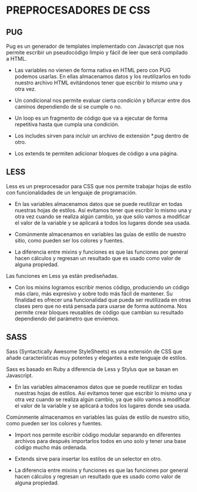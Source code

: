# PREPROCESADORES DE CSS  

## PUG

Pug es un generador de templates implementado con Javascript que nos permite escribir un pseudocódigo limpio y fácil de leer que será compilado a HTML.

- Las variables no vienen de forma nativa en HTML pero con PUG podemos usarlas. En ellas almacenamos datos y los reutilizarlos en todo nuestro archivo HTML evitándonos tener que escribir lo mismo una y otra vez.

- Un condicional nos permite evaluar cierta condición y bifurcar entre dos caminos dependiendo de si se cumple o no.

- Un loop es un fragmento de código que va a ejecutar de forma repetitiva hasta que cumpla una condición.

- Los includes sirven para incluir un archivo de extensión *.pug dentro de otro.

- Los extends te permiten adicionar bloques de código a una página.

## LESS

Less es un preprocesador para CSS que nos permite trabajar hojas de estilo con funcionalidades de un lenguaje de programación.

- En las variables almacenamos datos que se puede reutilizar en todas nuestras hojas de estilos. Así evitamos tener que escribir lo mismo una y otra vez cuando se realiza algún cambio, ya que sólo vamos a modificar el valor de la variable y se aplicará a todos los lugares donde sea usada.

- Comúnmente almacenamos en variables las guías de estilo de nuestro sitio, como pueden ser los colores y fuentes.

- La diferencia entre mixins y funciones es que las funciones por general hacen cálculos y regresan un resultado que es usado como valor de alguna propiedad.

Las funciones en Less ya están prediseñadas.

- Con los mixins logramos escribir menos código, produciendo un código más claro, más expresivo y sobre todo más fácil de mantener.
Su finalidad es ofrecer una funcionalidad que pueda ser reutilizada en otras clases pero que no está pensada para usarse de forma autónoma. Nos permite crear bloques reusables de código que cambian su resultado dependiendo del parámetro que enviemos.

## SASS

Sass (Syntactically Awesome StyleSheets) es una extensión de CSS que añade características muy potentes y elegantes a este lenguaje de estilos.

Sass es basado en Ruby a diferencia de Less y Stylus que se basan en Javascript.

- En las variables almacenamos datos que se puede reutilizar en todas nuestras hojas de estilos. Así evitamos tener que escribir lo mismo una y otra vez cuando se realiza algún cambio, ya que sólo vamos a modificar el valor de la variable y se aplicará a todos los lugares donde sea usada.

Comúnmente almacenamos en variables las guías de estilo de nuestro sitio, como pueden ser los colores y fuentes.

- Import nos permite escribir código modular separando en diferentes archivos para después importarlos todos en uno solo y tener una base código mucho más ordenada.

- Extends sirve para insertar los estilos de un selector en otro.

- La diferencia entre mixins y funciones es que las funciones por general hacen cálculos y regresan un resultado que es usado como valor de alguna propiedad.